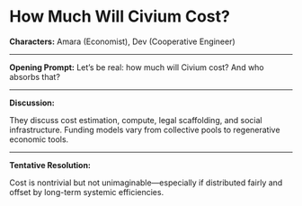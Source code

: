 # How Much Will Civium Cost?

**Characters:** Amara (Economist), Dev (Cooperative Engineer)

---

**Opening Prompt:** Let’s be real: how much will Civium cost? And who absorbs that?

---

**Discussion:**

They discuss cost estimation, compute, legal scaffolding, and social infrastructure. Funding models vary from collective pools to regenerative economic tools.

---

**Tentative Resolution:**

Cost is nontrivial but not unimaginable—especially if distributed fairly and offset by long-term systemic efficiencies.
